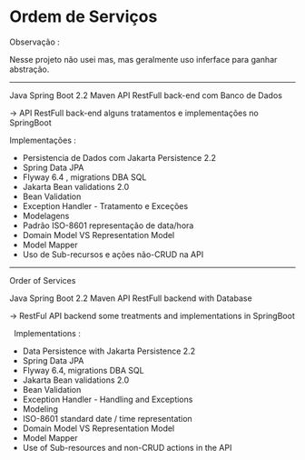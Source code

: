 # Ordem de Serviços 

Observação : 

Nesse projeto não usei mas, mas geralmente uso inferface para ganhar abstração.

--------------------------------------------------------------------------------- 

 Java Spring Boot 2.2 Maven API RestFull back-end com Banco de Dados 

-> API RestFull back-end alguns tratamentos e implementações no SpringBoot

  Implementações :
 
- Persistencia de Dados com Jakarta Persistence 2.2 
- Spring Data JPA
- Flyway 6.4 , migrations DBA SQL
- Jakarta Bean validations 2.0
- Bean Validation
- Exception Handler - Tratamento e Exceções
- Modelagens
- Padrão ISO-8601 representação de data/hora
- Domain Model VS Representation Model
- Model Mapper
- Uso de Sub-recursos e ações não-CRUD na API


--------------------------------------------------------------------------------------------------------------------------------

 Order of Services

 Java Spring Boot 2.2 Maven API RestFull backend with Database

-> RestFul API backend some treatments and implementations in SpringBoot

    Implementations :
 
- Data Persistence with Jakarta Persistence 2.2
- Spring Data JPA
- Flyway 6.4, migrations DBA SQL
- Jakarta Bean validations 2.0
- Bean Validation
- Exception Handler - Handling and Exceptions
- Modeling
- ISO-8601 standard date / time representation
- Domain Model VS Representation Model
- Model Mapper
- Use of Sub-resources and non-CRUD actions in the API

